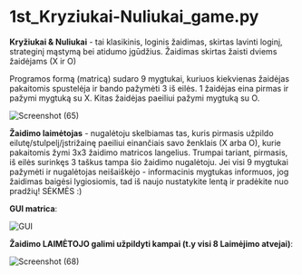 # 1st_Kryziukai-Nuliukai_game.py
**Kryžiukai & Nuliukai** - tai klasikinis, loginis žaidimas, skirtas lavinti loginį, strateginį mąstymą bei atidumo įgūdžius.
Žaidimas skirtas žaisti dviems žaidėjams (X ir O)

Programos formą (matricą) sudaro 9 mygtukai, kuriuos kiekvienas žaidėjas pakaitomis spustelėja ir bando pažymėti 3 iš eilės. 1 žaidėjas eina pirmas ir pažymi mygtuką su X. Kitas žaidėjas paeiliui pažymi mygtuką su O. 

![Screenshot (65)](https://user-images.githubusercontent.com/87667574/126394350-89c0fc4d-1776-48bd-9d68-2dfdd4fb84d2.png)

**Žaidimo laimėtojas** - nugalėtoju skelbiamas tas, kuris pirmasis užpildo eilutę/stulpelį/įstrižainę paeiliui einančiais savo ženklais (X arba O), kurie pakaitomis žymi 3x3 žaidimo matricos langelius. Trumpai tariant, pirmasis, iš eilės surinkęs 3 taškus tampa šio žaidimo nugalėtoju. Jei visi 9 mygtukai pažymėti ir nugalėtojas neišaiškėjo - informacinis mygtukas informuos, jog žaidimas baigėsi lygiosiomis, tad iš naujo nustatykite lentą ir pradėkite nuo pradžių! SĖKMĖS :)  


**GUI matrica**:

![GUI](https://user-images.githubusercontent.com/87667574/126439571-98394ad3-a5a5-4444-8b61-66feac8b6376.jpg)



**Žaidimo LAIMĖTOJO galimi užpildyti kampai (t.y visi  8 Laimėjimo atvejai)**:

![Screenshot (68)](https://user-images.githubusercontent.com/87667574/126394703-31cdee5c-fce5-401e-b269-261c0fb15d3d.png)

